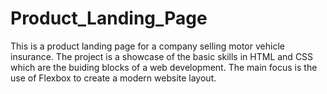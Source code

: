 # Product_Landing_Page

This is a product landing page for a company selling motor vehicle insurance. The project is a showcase of the basic skills in HTML and CSS which are the buiding blocks of a web development. The main focus is the use of Flexbox to create a modern website layout. 
